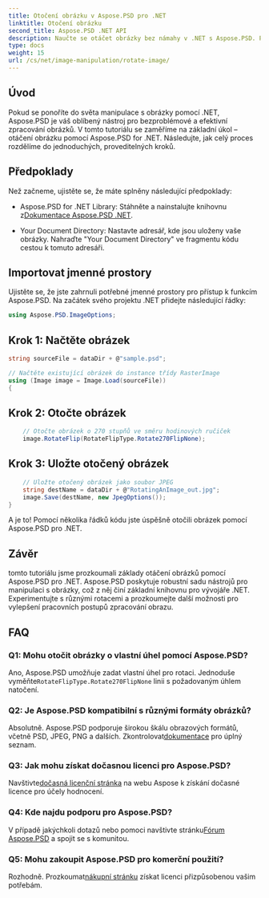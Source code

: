 ```yaml
---
title: Otočení obrázku v Aspose.PSD pro .NET
linktitle: Otočení obrázku
second_title: Aspose.PSD .NET API
description: Naučte se otáčet obrázky bez námahy v .NET s Aspose.PSD. Postupujte podle našeho podrobného návodu.
type: docs
weight: 15
url: /cs/net/image-manipulation/rotate-image/
---
```

## Úvod

Pokud se ponoříte do světa manipulace s obrázky pomocí .NET, Aspose.PSD je váš oblíbený nástroj pro bezproblémové a efektivní zpracování obrázků. V tomto tutoriálu se zaměříme na základní úkol – otáčení obrázku pomocí Aspose.PSD for .NET. Následujte, jak celý proces rozdělíme do jednoduchých, proveditelných kroků.

## Předpoklady

Než začneme, ujistěte se, že máte splněny následující předpoklady:

-  Aspose.PSD for .NET Library: Stáhněte a nainstalujte knihovnu z[Dokumentace Aspose.PSD .NET](https://reference.aspose.com/psd/net/).

- Your Document Directory: Nastavte adresář, kde jsou uloženy vaše obrázky. Nahraďte "Your Document Directory" ve fragmentu kódu cestou k tomuto adresáři.

## Importovat jmenné prostory

Ujistěte se, že jste zahrnuli potřebné jmenné prostory pro přístup k funkcím Aspose.PSD. Na začátek svého projektu .NET přidejte následující řádky:

```csharp
using Aspose.PSD.ImageOptions;
```

## Krok 1: Načtěte obrázek

```csharp
string sourceFile = dataDir + @"sample.psd";

// Načtěte existující obrázek do instance třídy RasterImage
using (Image image = Image.Load(sourceFile))
{
```

## Krok 2: Otočte obrázek

```csharp
    // Otočte obrázek o 270 stupňů ve směru hodinových ručiček
    image.RotateFlip(RotateFlipType.Rotate270FlipNone);
```

## Krok 3: Uložte otočený obrázek

```csharp
    // Uložte otočený obrázek jako soubor JPEG
    string destName = dataDir + @"RotatingAnImage_out.jpg";
    image.Save(destName, new JpegOptions());
}
```

A je to! Pomocí několika řádků kódu jste úspěšně otočili obrázek pomocí Aspose.PSD pro .NET.

## Závěr

tomto tutoriálu jsme prozkoumali základy otáčení obrázků pomocí Aspose.PSD pro .NET. Aspose.PSD poskytuje robustní sadu nástrojů pro manipulaci s obrázky, což z něj činí základní knihovnu pro vývojáře .NET. Experimentujte s různými rotacemi a prozkoumejte další možnosti pro vylepšení pracovních postupů zpracování obrazu.

## FAQ

### Q1: Mohu otočit obrázky o vlastní úhel pomocí Aspose.PSD?

 Ano, Aspose.PSD umožňuje zadat vlastní úhel pro rotaci. Jednoduše vyměňte`RotateFlipType.Rotate270FlipNone` linii s požadovaným úhlem natočení.

### Q2: Je Aspose.PSD kompatibilní s různými formáty obrázků?

 Absolutně. Aspose.PSD podporuje širokou škálu obrazových formátů, včetně PSD, JPEG, PNG a dalších. Zkontrolovat[dokumentace](https://reference.aspose.com/psd/net/) pro úplný seznam.

### Q3: Jak mohu získat dočasnou licenci pro Aspose.PSD?

 Navštivte[dočasná licenční stránka](https://purchase.aspose.com/temporary-license/) na webu Aspose k získání dočasné licence pro účely hodnocení.

### Q4: Kde najdu podporu pro Aspose.PSD?

 V případě jakýchkoli dotazů nebo pomoci navštivte stránku[Fórum Aspose.PSD](https://forum.aspose.com/c/psd/34) a spojit se s komunitou.

### Q5: Mohu zakoupit Aspose.PSD pro komerční použití?

 Rozhodně. Prozkoumat[nákupní stránku](https://purchase.aspose.com/buy) získat licenci přizpůsobenou vašim potřebám.